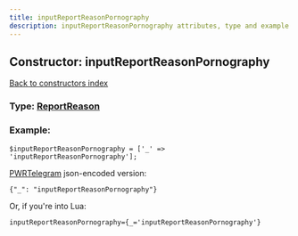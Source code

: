 ```yaml
---
title: inputReportReasonPornography
description: inputReportReasonPornography attributes, type and example
---
```

## Constructor: inputReportReasonPornography  
[Back to constructors index](index.md)






### Type: [ReportReason](../types/ReportReason.md)


### Example:

```
$inputReportReasonPornography = ['_' => 'inputReportReasonPornography'];
```  

[PWRTelegram](https://pwrtelegram.xyz) json-encoded version:

```
{"_": "inputReportReasonPornography"}
```


Or, if you're into Lua:  


```
inputReportReasonPornography={_='inputReportReasonPornography'}

```



